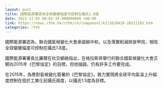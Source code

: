 ```yaml
---
layout: post
title: 國際能源署認為全球變暖幅度可控制在攝氏1.8度
date: 2021-11-05 00:01:34.000000000 +08:00
link: https://news.rthk.hk/rthk/ch/component/k2/1618428-20211105.htm
categories: rthk
---
```


國際能源署認為，聯合國氣候變化大會承諾碳中和，以及落實削減排放甲烷，相信全球變暖幅度可控制在攝氏1.8度。

國際能源署署長比羅爾在社交網絡指出，在格拉斯哥舉行的聯合國氣候變化大會正朝向2015年《巴黎協定》的目標，但他強調，仍有許多工作要完成。

在2015年，為應對氣候變化簽署的《巴黎協定》，致力實現將全球平均氣溫上升幅度控制在低於工業化前攝氏兩度，以攝氏1.5度為目標。
